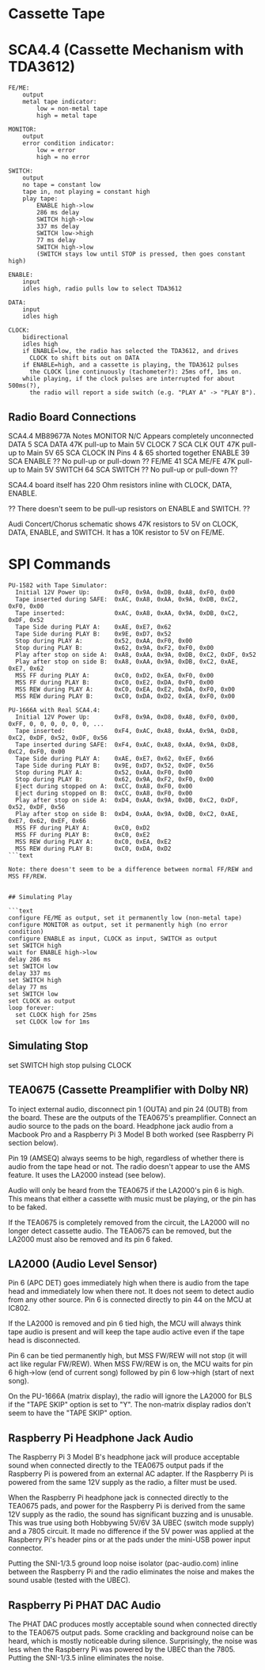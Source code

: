 # Cassette Tape

# SCA4.4 (Cassette Mechanism with TDA3612)

```text
FE/ME:
    output
    metal tape indicator:
        low = non-metal tape
        high = metal tape

MONITOR:
    output
    error condition indicator:
        low = error
        high = no error

SWITCH:
    output
    no tape = constant low
    tape in, not playing = constant high
    play tape:
        ENABLE high->low
        286 ms delay
        SWITCH high->low
        337 ms delay
        SWITCH low->high
        77 ms delay
        SWITCH high->low
        (SWITCH stays low until STOP is pressed, then goes constant high)

ENABLE:
    input
    idles high, radio pulls low to select TDA3612

DATA:
    input
    idles high

CLOCK:
    bidirectional
    idles high
    if ENABLE=low, the radio has selected the TDA3612, and drives
      CLOCK to shift bits out on DATA
    if ENABLE=high, and a cassette is playing, the TDA3612 pulses
      the CLOCK line continuously (tachometer?): 25ms off, 1ms on.
    while playing, if the clock pulses are interrupted for about 500ms(?),
      the radio will report a side switch (e.g. "PLAY A" -> "PLAY B").
```

## Radio Board Connections

SCA4.4      MB89677A            Notes
MONITOR     N/C                 Appears completely unconnected
DATA         5 SCA DATA         47K pull-up to Main 5V
CLOCK        7 SCA CLK OUT      47K pull-up to Main 5V
            65 SCA CLOCK IN     Pins 4 & 65 shorted together
ENABLE      39 SCA ENABLE       ?? No pull-up or pull-down ??
FE/ME       41 SCA ME/FE        47K pull-up to Main 5V
SWITCH      64 SCA SWITCH       ?? No pull-up or pull-down ??

SCA4.4 board itself has 220 Ohm resistors inline with CLOCK, DATA,
ENABLE.

?? There doesn't seem to be pull-up resistors on ENABLE and SWITCH. ??

Audi Concert/Chorus schematic shows 47K resistors to 5V on CLOCK,
DATA, ENABLE, and SWITCH.  It has a 10K resistor to 5V on FE/ME.


# SPI Commands

```text
PU-1582 with Tape Simulator:
  Initial 12V Power Up:       0xF0, 0x9A, 0xDB, 0xA8, 0xF0, 0x00
  Tape inserted during SAFE:  0xAC, 0xA8, 0xAA, 0x9A, 0xDB, 0xC2, 0xF0, 0x00
  Tape inserted:              0xAC, 0xA8, 0xAA, 0x9A, 0xDB, 0xC2, 0xDF, 0x52
  Tape Side during PLAY A:    0xAE, 0xE7, 0x62
  Tape Side during PLAY B:    0x9E, 0xD7, 0x52
  Stop during PLAY A:         0x52, 0xAA, 0xF0, 0x00
  Stop during PLAY B:         0x62, 0x9A, 0xF2, 0xF0, 0x00
  Play after stop on side A:  0xA8, 0xAA, 0x9A, 0xDB, 0xC2, 0xDF, 0x52
  Play after stop on side B:  0xA8, 0xAA, 0x9A, 0xDB, 0xC2, 0xAE, 0xE7, 0x62
  MSS FF during PLAY A:       0xC0, 0xD2, 0xEA, 0xF0, 0x00
  MSS FF during PLAY B:       0xC0, 0xE2, 0xDA, 0xF0, 0x00
  MSS REW during PLAY A:      0xC0, 0xEA, 0xE2, 0xDA, 0xF0, 0x00
  MSS REW during PLAY B:      0xC0, 0xDA, 0xD2, 0xEA, 0xF0, 0x00

PU-1666A with Real SCA4.4:
  Initial 12V Power Up:       0xF8, 0x9A, 0xD8, 0xA8, 0xF0, 0x00, 0xFF, 0, 0, 0, 0, 0, 0, ...
  Tape inserted:              0xF4, 0xAC, 0xA8, 0xAA, 0x9A, 0xD8, 0xC2, 0xDF, 0x52, 0xDF, 0x56
  Tape inserted during SAFE:  0xF4, 0xAC, 0xA8, 0xAA, 0x9A, 0xD8, 0xC2, 0xF0, 0x00
  Tape Side during PLAY A:    0xAE, 0xE7, 0x62, 0xEF, 0x66
  Tape Side during PLAY B:    0x9E, 0xD7, 0x52, 0xDF, 0x56
  Stop during PLAY A:         0x52, 0xAA, 0xF0, 0x00
  Stop during PLAY B:         0x62, 0x9A, 0xF2, 0xF0, 0x00
  Eject during stopped on A:  0xCC, 0xA8, 0xF0, 0x00
  Eject during stopped on B:  0xCC, 0xA8, 0xF0, 0x00
  Play after stop on side A:  0xD4, 0xAA, 0x9A, 0xDB, 0xC2, 0xDF, 0x52, 0xDF, 0x56
  Play after stop on side B:  0xD4, 0xAA, 0x9A, 0xDB, 0xC2, 0xAE, 0xE7, 0x62, 0xEF, 0x66
  MSS FF during PLAY A:       0xC0, 0xD2
  MSS FF during PLAY B:       0xC0, 0xE2
  MSS REW during PLAY A:      0xC0, 0xEA, 0xE2
  MSS REW during PLAY B:      0xC0, 0xDA, 0xD2
```text

Note: there doesn't seem to be a difference between normal FF/REW and MSS FF/REW.


## Simulating Play

```text
configure FE/ME as output, set it permanently low (non-metal tape)
configure MONITOR as output, set it permanently high (no error condition)
configure ENABLE as input, CLOCK as input, SWITCH as output
set SWITCH high
wait for ENABLE high->low
delay 286 ms
set SWITCH low
delay 337 ms
set SWITCH high
delay 77 ms
set SWITCH low
set CLOCK as output
loop forever:
  set CLOCK high for 25ms
  set CLOCK low for 1ms
```

## Simulating Stop

set SWITCH high
stop pulsing CLOCK


## TEA0675 (Cassette Preamplifier with Dolby NR)

To inject external audio, disconnect pin 1 (OUTA) and pin 24 (OUTB) from
the board.  These are the outputs of the TEA0675's preamplifier.  Connect an
audio source to the pads on the board.  Headphone jack audio from a Macbook Pro
and a Raspberry Pi 3 Model B both worked (see Raspberry Pi section below).

Pin 19 (AMSEQ) always seems to be high, regardless of whether there is
audio from the tape head or not.  The radio doesn't appear to use the
AMS feature.  It uses the LA2000 instead (see below).

Audio will only be heard from the TEA0675 if the LA2000's pin 6 is high.  This
means that either a cassette with music must be playing, or the pin has to
be faked.

If the TEA0675 is completely removed from the circuit, the LA2000 will no
longer detect cassette audio.  The TEA0675 can be removed, but the LA2000 must
also be removed and its pin 6 faked.


## LA2000 (Audio Level Sensor)

Pin 6 (APC DET) goes immediately high when there is audio from the tape head and
immediately low when there not.  It does not seem to detect audio from any
other source.  Pin 6 is connected directly to pin 44 on the MCU at IC802.

If the LA2000 is removed and pin 6 tied high, the MCU will always think tape
audio is present and will keep the tape audio active even if the tape head
is disconnected.

Pin 6 can be tied permanently high, but MSS FW/REW will not stop (it will act
like regular FW/REW).  When MSS FW/REW is on, the MCU waits for pin 6 high->low
(end of current song) followed by pin 6 low->high (start of next song).

On the PU-1666A (matrix display), the radio will ignore the LA2000 for BLS
if the "TAPE SKIP" option is set to "Y".  The non-matrix display radios don't
seem to have the "TAPE SKIP" option.


## Raspberry Pi Headphone Jack Audio

The Raspberry Pi 3 Model B's headphone jack will produce acceptable sound when
connected directly to the TEA0675 output pads if the Raspberry Pi is powered
from an external AC adapter.  If the Raspberry Pi is powered from the same 12V
supply as the radio, a filter must be used.

When the Raspberry Pi headphone jack is connected directly to the TEA0675 pads,
and power for the Raspberry Pi is derived from the same 12V supply as the
radio, the sound has significant buzzing and is unusable.  This was true using
both Hobbywing 5V/6V 3A UBEC (switch mode supply) and a 7805 circuit.  It made
no difference if the 5V power was applied at the Raspberry Pi's header pins or
at the pads under the mini-USB power input connector.

Putting the SNI-1/3.5 ground loop noise isolator (pac-audio.com) inline between
the Raspberry Pi and the radio eliminates the noise and makes the sound usable
(tested with the UBEC).


## Raspberry Pi PHAT DAC Audio

The PHAT DAC produces mostly acceptable sound when connected directly to the
TEA0675 output pads.  Some crackling and background noise can be heard, which
is mostly noticeable during silence.  Surprisingly, the noise was less when
the Raspberry Pi was powered by the UBEC than the 7805.  Putting the SNI-1/3.5
inline eliminates the noise.
